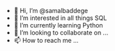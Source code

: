 - 👋 Hi, I’m @samalbaddege
- 👀 I’m interested in all things SQL
- 🌱 I’m currently learning Python
- 💞️ I’m looking to collaborate on ...
- 📫 How to reach me ...

<!---
samalbaddege/samalbaddege is a ✨ special ✨ repository because its `README.md` (this file) appears on your GitHub profile.
You can click the Preview link to take a look at your changes.
--->
